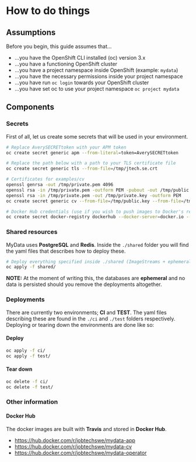 # How to do things

## Assumptions

Before you begin, this guide assumes that...

- ...you have the OpenShift CLI installed (oc) version 3.x
- ...you have a functioning OpenShift cluster
- ...you have a project namespace inside OpenShift (example: `mydata`)
- ...you have the necessary permissions inside your project namespace
- ...you have run `oc login` towards your OpenShift cluster
- ...you have set oc to use your project namespace `oc project mydata`

## Components

### Secrets

First of all, let us create some secrets that will be used in your environment.

```bash
# Replace AverySECRETtoken with your APM token
oc create secret generic apm --from-literal=token=AverySECRETtoken

# Replace the path below with a path to your TLS certificate file
oc create secret generic tls --from-file=/tmp/jtech.se.crt

# Certificates for examples/cv
openssl genrsa -out /tmp/private.pem 4096
openssl rsa -in /tmp/private.pem -outform PEM -pubout -out /tmp/public.key
openssl rsa -in /tmp/private.pem -out /tmp/private.key -outform PEM
oc create secret generic cv --from-file=/tmp/public.key --from-file=/tmp/private.key

# Docker Hub credentials (use if you wish to push images to Docker's registry)
oc create secret docker-registry dockerhub --docker-server=docker.io --docker-username=mydata --docker-password="mydata" --docker-email=code@mydata
```

### Shared resources

MyData uses __PostgreSQL__ and __Redis__. Inside the `./shared` folder you will find the yaml files that describes how to deploy these.

```bash
# Deploy everything specified inside ./shared (ImageStreams + ephemeral databases)
oc apply -f shared/
```

**NOTE:** At the moment of writing this, the databases are __ephemeral__ and no data is persisted should you remove the deployments altogether.

### Deployments

There are currently two environments; __CI__ and __TEST__. The yaml files describing these are found in the `./ci` and `./test` folders respectively. Deploying or tearing down the environments are done like so:

#### Deploy

```bash
oc apply -f ci/
oc apply -f test/
```

#### Tear down

```bash
oc delete -f ci/
oc delete -f test/
```

### Other information

#### Docker Hub

The docker images are built with __Travis__ and stored in __Docker Hub__.

- https://hub.docker.com/r/jobtechswe/mydata-app
- https://hub.docker.com/r/jobtechswe/mydata-cv
- https://hub.docker.com/r/jobtechswe/mydata-operator
